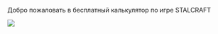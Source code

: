 Добро пожаловать в бесплатный калькулятор по игре STALCRAFT

<a href="https://codeclimate.com/github/Vlad-or-Miyuki/STALC-CALC/maintainability"><img src="https://api.codeclimate.com/v1/badges/5a2bc0a1b964653b05c0/maintainability" /></a>
